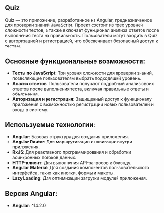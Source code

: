 ## Quiz
Quiz — это приложение, разработанное на Angular, предназначенное для проверки знаний JavaScript. 
Проект состоит из трех уровней сложности тестов, а также включает функционал анализа ответов после выполнения теста на правильность. 
Пользователи могут входить в Quiz с авторизацией и регистрацией, что обеспечивает безопасный доступ к тестам.

## Основные функциональные возможности:
- **Тесты по JavaScript**: Три уровня сложности для проверки знаний, позволяющие пользователям выбрать подходящий уровень.
- **Анализ ответов**: Пользователи получают подробный анализ своих ответов после выполнения теста, включая правильные ответы и объяснения.
- **Авторизация и регистрация**: Защищенный доступ к функционалу приложения с возможностью регистрации новых пользователей и входа в систему.

## Используемые технологии:
- **Angular**: Базовая структура для создания приложения.
- **Angular Router**: Для маршрутизации и навигации внутри приложения.
- **RxJS**: Для реактивного программирования и обработки асинхронных потоков данных.
- **HTTP-клиент**: Для выполнения API-запросов к бэкэнду.
- **Angular Material**: Для создания компонентов пользовательского интерфейса, таких как кнопки, формы и макеты.
- **Lazy Loading**: Для оптимизации загрузки модулей приложения.

## Версия Angular:
- **Angular**: ^14.2.0
